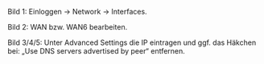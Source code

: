 Bild 1: Einloggen -> Network -> Interfaces.

Bild 2: WAN bzw. WAN6 bearbeiten.

Bild 3/4/5: Unter Advanced Settings die IP eintragen und ggf. das Häkchen bei: „Use DNS servers advertised by peer“ entfernen.
